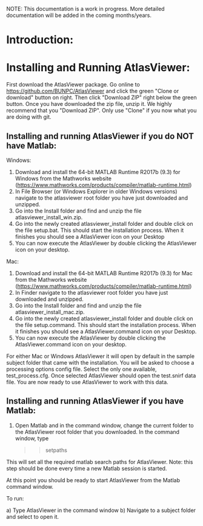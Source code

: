 
NOTE: This documentation is a work in progress. More detailed documentation will be added in the coming months/years.


Introduction:
=============


Installing and Running AtlasViewer:
===================================
First download the AtlasViewer package. Go online to https://github.com/BUNPC/AtlasViewer and click the green "Clone or download" button on right. Then click "Download ZIP" right below the green button. Once you have downloaded the zip file, unzip it. We highly recommend that you "Download ZIP". Only use "Clone" if you now what you are doing with git.


Installing and running AtlasViewer if you do NOT have Matlab:
------------------------------------------------------------

Windows:

1. Download and install the 64-bit MATLAB Runtime R2017b (9.3) for Windows from the Mathworks website (https://www.mathworks.com/products/compiler/matlab-runtime.html)
1. In File Browser (or Windows Explorer in older Windows versions) navigate to the atlasviewer root folder you have just downloaded and unzipped. 
1. Go into the Install folder and find and unzip the file atlasviewer_install_win.zip. 
1. Go into the newly created atlasviewer_install folder and double click on the file setup.bat. This should start the installation process. When it finishes you should see a AtlasViewer icon on your Desktop
1. You can now execute the AtlasViewer by double clicking the AtlasViewer icon on your desktop.


Mac:

1. Download and install the 64-bit MATLAB Runtime R2017b (9.3) for Mac from the Mathworks website (https://www.mathworks.com/products/compiler/matlab-runtime.html)
1. In Finder navigate to the atlasviewer root folder you have just downloaded and unzipped. 
1. Go into the Install folder and find and unzip the file atlasviewer_install_mac.zip. 
1. Go into the newly created atlasviewer_install folder and double click on the file setup.command. This should start the installation process. When it finishes you should see a AtlasViewer.command icon on your Desktop. 
1. You can now execute the AtlasViewer by double clicking the AtlasViewer.command icon on your desktop.

For either Mac or Windows AtlasViewer it will open by default in the sample subject folder that came with the installation. You will be asked to choose a processing options config file. Select the only one available, test_process.cfg. Once selected AtlasViewer should open the test.snirf data file. You are now ready to use AtlasViewer to work with this data. 


Installing and running AtlasViewer if you have Matlab:
------------------------------------------------------

1. Open Matlab and in the command window, change the current folder to the AtlasViewer root folder that you downloaded. In the command window, type

   >> setpaths

This will set all the required matlab search paths for AtlasViewer. Note: this step should be done every time a new Matlab session is started. 

At this point you should be ready to start AtlasViewer from the Matlab command window. 

To run:

a) Type AtlasViewer in the command window
b) Navigate to a subject folder and select to open it. 


